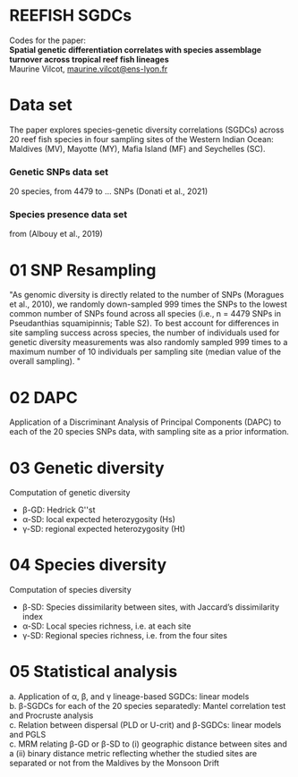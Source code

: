 # REEFISH SGDCs
Codes for the paper:  
__Spatial genetic differentiation correlates with species assemblage turnover across tropical reef fish lineages__  
Maurine Vilcot, maurine.vilcot@ens-lyon.fr


# Data set
The paper explores species-genetic diversity correlations (SGDCs) across 20 reef fish species in four sampling sites of the Western Indian Ocean:
Maldives (MV), Mayotte (MY), Mafia Island (MF) and Seychelles (SC).

### Genetic SNPs data set
20 species, from 4479 to ... SNPs (Donati et al., 2021)

### Species presence data set
from (Albouy et al., 2019)


# 01 SNP Resampling
"As genomic diversity is directly related to the number of SNPs (Moragues et al., 2010), we randomly down-sampled 999 times the SNPs to the lowest common number of SNPs found across all species (i.e., n = 4479 SNPs in Pseudanthias squamipinnis; Table S2). To best account for differences in site sampling success across species, the number of individuals used for genetic diversity measurements was also randomly sampled 999 times to a maximum number of 10 individuals per sampling site (median value of the overall sampling). "


# 02 DAPC
Application of a Discriminant Analysis of Principal Components (DAPC) to each of the 20 species SNPs data, with sampling site as a prior information.


# 03 Genetic diversity
Computation of genetic diversity 
- β-GD: Hedrick G''st 
- α-SD: local expected heterozygosity (Hs) 
- γ-SD: regional expected heterozygosity (Ht) 


# 04 Species diversity
Computation of species diversity  
- β-SD: Species dissimilarity between sites, with Jaccard’s dissimilarity index  
- α-SD: Local species richness, i.e. at each site  
- γ-SD: Regional species richness, i.e. from the four sites  


# 05 Statistical analysis
a. Application of α, β, and γ lineage-based SGDCs: linear models  
b. β-SGDCs for each of the 20 species separatedly: Mantel correlation test and Procruste analysis  
c. Relation between dispersal (PLD or U-crit) and β-SGDCs: linear models and PGLS  
c. MRM relating β-GD or β-SD to (i) geographic distance between sites and a (ii) binary distance metric reflecting whether the studied sites are separated or not from the Maldives by the Monsoon Drift  


